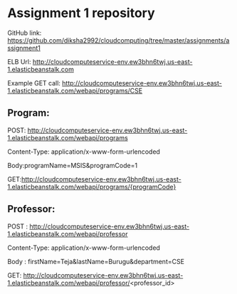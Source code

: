 # Assignment 1 repository

GitHub link: https://github.com/diksha2992/cloudcomputing/tree/master/assignments/assignment1

ELB Url: http://cloudcomputeservice-env.ew3bhn6twj.us-east-1.elasticbeanstalk.com


Example GET call:
http://cloudcomputeservice-env.ew3bhn6twj.us-east-1.elasticbeanstalk.com/webapi/programs/CSE


## Program:

POST: http://cloudcomputeservice-env.ew3bhn6twj.us-east-1.elasticbeanstalk.com/webapi/programs

Content-Type: application/x-www-form-urlencoded

Body:programName=MSIS&programCode=1

GET:http://cloudcomputeservice-env.ew3bhn6twj.us-east-1.elasticbeanstalk.com/webapi/programs/{programCode}


## Professor:

POST : http://cloudcomputeservice-env.ew3bhn6twj.us-east-1.elasticbeanstalk.com/webapi/professor

Content-Type: application/x-www-form-urlencoded

Body : firstName=Teja&lastName=Burugu&department=CSE

GET: http://cloudcomputeservice-env.ew3bhn6twj.us-east-1.elasticbeanstalk.com/webapi/professor/<professor_id>



